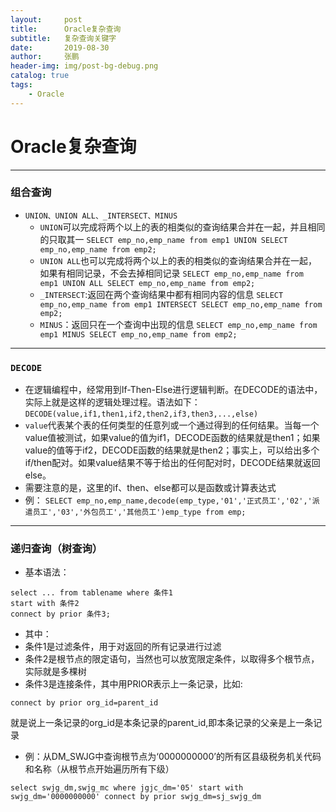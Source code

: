```yaml
---
layout:     post 
title:      Oracle复杂查询
subtitle:   复杂查询关键字
date:       2019-08-30
author:     张鹏
header-img: img/post-bg-debug.png
catalog: true   
tags:                              
    - Oracle
---
```


# Oracle复杂查询
------
### 组合查询

- `UNION、UNION ALL、_INTERSECT、MINUS`
   - `UNION`可以完成将两个以上的表的相类似的查询结果合并在一起，并且相同的只取其一
   `SELECT emp_no,emp_name from emp1 UNION SELECT emp_no,emp_name from emp2;`
   - `UNION ALL`也可以完成将两个以上的表的相类似的查询结果合并在一起，如果有相同记录，不会去掉相同记录
   `SELECT emp_no,emp_name from emp1 UNION ALL SELECT emp_no,emp_name from emp2;`
   - `_INTERSECT`:返回在两个查询结果中都有相同内容的信息
   `SELECT emp_no,emp_name from emp1 INTERSECT SELECT emp_no,emp_name from emp2;`
   - `MINUS`：返回只在一个查询中出现的信息
   `SELECT emp_no,emp_name from emp1 MINUS SELECT emp_no,emp_name from emp2;`
   
------

### `DECODE`
   - 在逻辑编程中，经常用到If-Then-Else进行逻辑判断。在DECODE的语法中，实际上就是这样的逻辑处理过程。语法如下：
   `DECODE(value,if1,then1,if2,then2,if3,then3,...,else)`
   - `value`代表某个表的任何类型的任意列或一个通过得到的任何结果。当每一个value值被测试，如果value的值为if1，DECODE函数的结果就是then1；如果value的值等于if2，DECODE函数的结果就是then2；事实上，可以给出多个if/then配对。如果value结果不等于给出的任何配对时，DECODE结果就返回else。
   - 需要注意的是，这里的if、then、else都可以是函数或计算表达式
   - 例：
   `SELECT emp_no,emp_name,decode(emp_type,'01','正式员工','02','派遣员工','03','外包员工','其他员工')emp_type from emp;`
   
------

### 递归查询（树查询）
   - 基本语法：
   ```plsql
   select ... from tablename where 条件1
   start with 条件2
   connect by prior 条件3;
   ```
   - 其中：
   - 条件1是过滤条件，用于对返回的所有记录进行过滤
   - 条件2是根节点的限定语句，当然也可以放宽限定条件，以取得多个根节点，实际就是多棵树
   - 条件3是连接条件，其中用PRIOR表示上一条记录，比如:
   ```plsql
   connect by prior org_id=parent_id
   ```
   就是说上一条记录的org_id是本条记录的parent_id,即本条记录的父亲是上一条记录
   - 例：从DM_SWJG中查询根节点为‘0000000000’的所有区县级税务机关代码和名称（从根节点开始遍历所有下级）
   ```plsql
   select swjg_dm,swjg_mc where jgjc_dm='05' start with swjg_dm='0000000000' connect by prior swjg_dm=sj_swjg_dm
   ```

